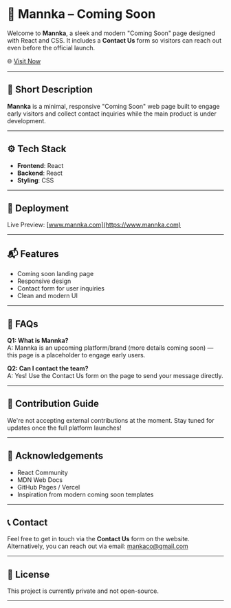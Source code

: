 # 🌿 Mannka – Coming Soon

Welcome to **Mannka**, a sleek and modern "Coming Soon" page designed with React and CSS. It includes a **Contact Us** form so visitors can reach out even before the official launch.

🌐 [Visit Now](https://www.mannka.com)

---

## 📌 Short Description

**Mannka** is a minimal, responsive "Coming Soon" web page built to engage early visitors and collect contact inquiries while the main product is under development.

---

## ⚙️ Tech Stack

- **Frontend**: React
- **Backend**: React
- **Styling**: CSS

---

## 🚀 Deployment

Live Preview: [www.mannka.com](https://www.mannka.com)

---

## 📬 Features

- Coming soon landing page
- Responsive design
- Contact form for user inquiries
- Clean and modern UI

---

## 🙋 FAQs

**Q1: What is Mannka?**  
A: Mannka is an upcoming platform/brand (more details coming soon) — this page is a placeholder to engage early users.

**Q2: Can I contact the team?**  
A: Yes! Use the Contact Us form on the page to send your message directly.

---

## 🤝 Contribution Guide

We're not accepting external contributions at the moment. Stay tuned for updates once the full platform launches!

---

## 🙏 Acknowledgements

- React Community
- MDN Web Docs
- GitHub Pages / Vercel 
- Inspiration from modern coming soon templates

---

## 📞 Contact

Feel free to get in touch via the **Contact Us** form on the website.  
Alternatively, you can reach out via email: mankaco@gmail.com 

---

## 📄 License

This project is currently private and not open-source.

---


